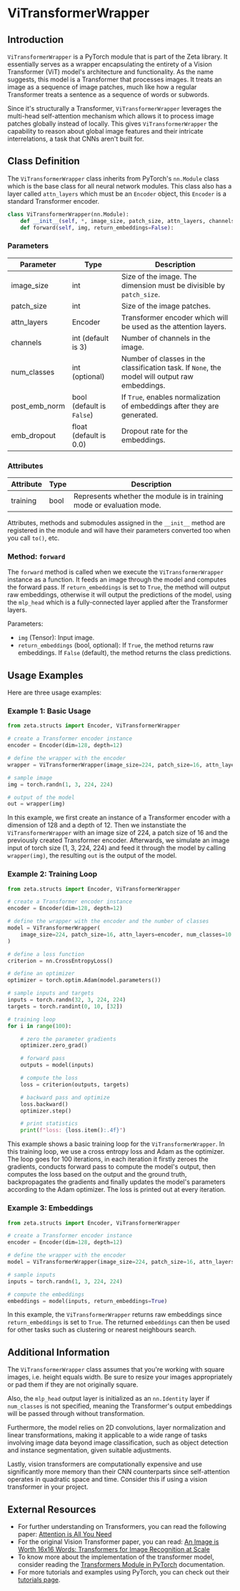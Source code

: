 # ViTransformerWrapper

## Introduction

`ViTransformerWrapper` is a PyTorch module that is part of the Zeta library. It essentially serves as a wrapper encapsulating the entirety of a Vision Transformer (ViT) model's architecture and functionality. As the name suggests,  this model is a Transformer that processes images. It treats an image as a sequence of image patches, much like how a regular Transformer treats a sentence as a sequence of words or subwords.

Since it's structurally a Transformer, `ViTransformerWrapper` leverages the multi-head self-attention mechanism which allows it to process image patches globally instead of locally. This gives `ViTransformerWrapper` the capability to reason about global image features and their intricate interrelations, a task that CNNs aren't built for.

## Class Definition

The `ViTransformerWrapper` class inherits from PyTorch's `nn.Module` class which is the base class for all neural network modules. This class also has a layer called `attn_layers` which must be an `Encoder` object, this `Encoder` is a standard Transformer encoder.

```python
class ViTransformerWrapper(nn.Module):
    def __init__(self, *, image_size, patch_size, attn_layers, channels=3, num_classes=None, post_emb_norm=False, emb_dropout=0.0):
    def forward(self, img, return_embeddings=False):
```

### Parameters

| Parameter     | Type | Description |
|---------------|------|-------------|
| image_size    | int  | Size of the image. The dimension must be divisible by `patch_size`. |
| patch_size    | int  | Size of the image patches. |
| attn_layers   | Encoder  | Transformer encoder which will be used as the attention layers. |
| channels      | int (default is 3)  | Number of channels in the image. |
| num_classes   | int (optional)  | Number of classes in the classification task. If `None`, the model will output raw embeddings. |
| post_emb_norm | bool (default is `False`) | If `True`, enables normalization of embeddings after they are generated. |
| emb_dropout   | float (default is 0.0) | Dropout rate for the embeddings. |

### Attributes

| Attribute    | Type | Description |
|--------------|------|-------------|
| training | bool | Represents whether the module is in training mode or evaluation mode. |

Attributes, methods and submodules assigned in the `__init__` method are registered in the module and will have their parameters converted too when you call `to()`, etc.

### Method: `forward`

The `forward` method is called when we execute the `ViTransformerWrapper` instance as a function. It feeds an image through the model and computes the forward pass. If `return_embeddings` is set to `True`, the method will output raw embeddings, otherwise it will output the predictions of the model, using the `mlp_head` which is a fully-connected layer applied after the Transformer layers.

Parameters:

- `img` (Tensor): Input image.
- `return_embeddings` (bool, optional): If `True`, the method returns raw embeddings. If `False` (default), the method returns the class predictions.

## Usage Examples

Here are three usage examples:

### Example 1: Basic Usage

```python
from zeta.structs import Encoder, ViTransformerWrapper

# create a Transformer encoder instance
encoder = Encoder(dim=128, depth=12)

# define the wrapper with the encoder
wrapper = ViTransformerWrapper(image_size=224, patch_size=16, attn_layers=encoder)

# sample image
img = torch.randn(1, 3, 224, 224)

# output of the model
out = wrapper(img)
```

In this example, we first create an instance of a Transformer encoder with a dimension of 128 and a depth of 12. Then we instanstiate the `ViTransformerWrapper` with an image size of 224, a patch size of 16 and the previously created Transformer encoder. Afterwards, we simulate an image input of torch size (1, 3, 224, 224) and feed it through the model by calling `wrapper(img)`, the resulting `out` is the output of the model.

### Example 2: Training Loop

```python
from zeta.structs import Encoder, ViTransformerWrapper

# create a Transformer encoder instance
encoder = Encoder(dim=128, depth=12)

# define the wrapper with the encoder and the number of classes
model = ViTransformerWrapper(
    image_size=224, patch_size=16, attn_layers=encoder, num_classes=10
)

# define a loss function
criterion = nn.CrossEntropyLoss()

# define an optimizer
optimizer = torch.optim.Adam(model.parameters())

# sample inputs and targets
inputs = torch.randn(32, 3, 224, 224)
targets = torch.randint(0, 10, [32])

# training loop
for i in range(100):

    # zero the parameter gradients
    optimizer.zero_grad()

    # forward pass
    outputs = model(inputs)

    # compute the loss
    loss = criterion(outputs, targets)

    # backward pass and optimize
    loss.backward()
    optimizer.step()

    # print statistics
    print(f"loss: {loss.item():.4f}")
```

This example shows a basic training loop for the `ViTransformerWrapper`. In this training loop, we use a cross entropy loss and Adam as the optimizer. The loop goes for 100 iterations, in each iteration it firstly zeroes the gradients, conducts forward pass to compute the model's output, then computes the loss based on the output and the ground truth, backpropagates the gradients and finally updates the model's parameters according to the Adam optimizer. The loss is printed out at every iteration.

### Example 3: Embeddings

```python
from zeta.structs import Encoder, ViTransformerWrapper

# create a Transformer encoder instance
encoder = Encoder(dim=128, depth=12)

# define the wrapper with the encoder
model = ViTransformerWrapper(image_size=224, patch_size=16, attn_layers=encoder)

# sample inputs
inputs = torch.randn(1, 3, 224, 224)

# compute the embeddings
embeddings = model(inputs, return_embeddings=True)
```

In this example, the `ViTransformerWrapper` returns raw embeddings since `return_embeddings` is set to `True`. The returned `embeddings` can then be used for other tasks such as clustering or nearest neighbours search.

## Additional Information

The `ViTransformerWrapper` class assumes that you're working with square images, i.e. height equals width. Be sure to resize your images appropriately or pad them if they are not originally square.

Also, the `mlp_head` output layer is initialized as an `nn.Identity` layer if `num_classes` is not specified, meaning the Transformer's output embeddings will be passed through without transformation.

Furthermore, the model relies on 2D convolutions, layer normalization and linear transformations, making it applicable to a wide range of tasks involving image data beyond image classification, such as object detection and instance segmentation, given suitable adjustments. 

Lastly, vision transformers are computationally expensive and use significantly more memory than their CNN counterparts since self-attention operates in quadratic space and time. Consider this if using a vision transformer in your project.

## External Resources

- For further understanding on Transformers, you can read the following paper: [Attention is All You Need](https://arxiv.org/abs/1706.03762)
- For the original Vision Transformer paper, you can read: [An Image is Worth 16x16 Words: Transformers for Image Recognition at Scale](https://arxiv.org/abs/2010.11929)
- To know more about the implementation of the transformer model, consider reading the [Transformers Module in PyTorch](https://pytorch.org/docs/stable/nn.html#transformer-layers) documentation.
- For more tutorials and examples using PyTorch, you can check out their [tutorials page](https://pytorch.org/tutorials/).
